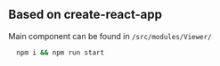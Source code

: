 ## Based on create-react-app

Main component can be found in `/src/modules/Viewer/`

```bash
  npm i && npm run start
```
